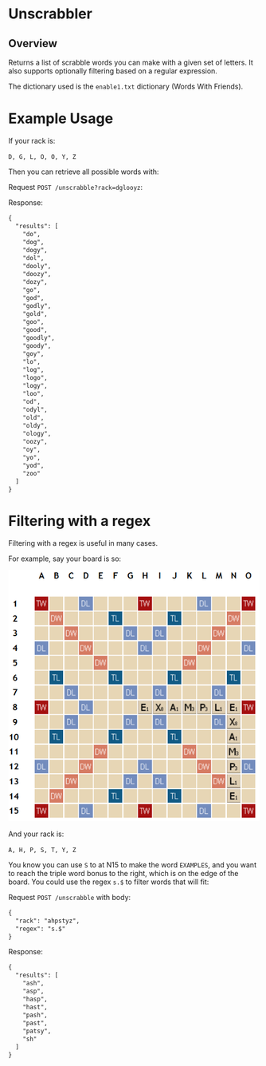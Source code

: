 # Unscrabbler

## Overview

Returns a list of scrabble words you can make with a given set of letters.
It also supports optionally filtering based on a regular expression.

The dictionary used is the `enable1.txt` dictionary (Words With Friends).

# Example Usage

If your rack is:

`D, G, L, O, O, Y, Z`

Then you can retrieve all possible words with:

Request `POST /unscrabble?rack=dglooyz`:

Response:

    {
      "results": [
        "do",
        "dog",
        "dogy",
        "dol",
        "dooly",
        "doozy",
        "dozy",
        "go",
        "god",
        "godly",
        "gold",
        "goo",
        "good",
        "goodly",
        "goody",
        "goy",
        "lo",
        "log",
        "logo",
        "logy",
        "loo",
        "od",
        "odyl",
        "old",
        "oldy",
        "ology",
        "oozy",
        "oy",
        "yo",
        "yod",
        "zoo"
      ]
    }

# Filtering with a regex

Filtering with a regex is useful in many cases.

For example, say your board is so:

![doc/example.png](doc/example.png)

And your rack is:

`A, H, P, S, T, Y, Z`

You know you can use `S` to at N15 to make the word `EXAMPLES`, and you want to reach the triple word bonus to the right, which is on the edge of the board. You could use the regex `s.$` to filter words that will fit:

Request `POST /unscrabble` with body:

    {
      "rack": "ahpstyz",
      "regex": "s.$"
    }

Response:

    {
      "results": [
        "ash",
        "asp",
        "hasp",
        "hast",
        "pash",
        "past",
        "patsy",
        "sh"
      ]
    }